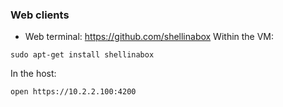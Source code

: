 ### Web clients



* Web terminal:  https://github.com/shellinabox
Within the VM:
```
sudo apt-get install shellinabox
```
In the host:
```
open https://10.2.2.100:4200
```
